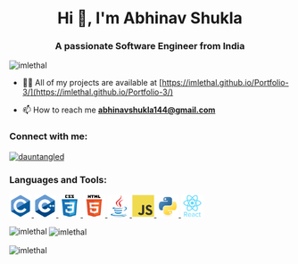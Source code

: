 <h1 align="center">Hi 👋, I'm Abhinav Shukla</h1>
<h3 align="center">A passionate Software Engineer from India</h3>

<p align="left"> <img src="https://komarev.com/ghpvc/?username=imlethal&label=Profile%20views&color=0e75b6&style=flat" alt="imlethal" /> </p>

- 👨‍💻 All of my projects are available at [https://imlethal.github.io/Portfolio-3/](https://imlethal.github.io/Portfolio-3/)

- 📫 How to reach me **abhinavshukla144@gmail.com**

<h3 align="left">Connect with me:</h3>
<p align="left">
<a href="https://instagram.com/dauntangled" target="blank"><img align="center" src="https://raw.githubusercontent.com/rahuldkjain/github-profile-readme-generator/master/src/images/icons/Social/instagram.svg" alt="dauntangled" height="30" width="40" /></a>
</p>

<h3 align="left">Languages and Tools:</h3>
<p align="left"> <a href="https://www.cprogramming.com/" target="_blank" rel="noreferrer"> <img src="https://raw.githubusercontent.com/devicons/devicon/master/icons/c/c-original.svg" alt="c" width="40" height="40"/> </a> <a href="https://www.w3schools.com/cpp/" target="_blank" rel="noreferrer"> <img src="https://raw.githubusercontent.com/devicons/devicon/master/icons/cplusplus/cplusplus-original.svg" alt="cplusplus" width="40" height="40"/> </a> <a href="https://www.w3schools.com/css/" target="_blank" rel="noreferrer"> <img src="https://raw.githubusercontent.com/devicons/devicon/master/icons/css3/css3-original-wordmark.svg" alt="css3" width="40" height="40"/> </a> <a href="https://www.w3.org/html/" target="_blank" rel="noreferrer"> <img src="https://raw.githubusercontent.com/devicons/devicon/master/icons/html5/html5-original-wordmark.svg" alt="html5" width="40" height="40"/> </a> <a href="https://www.java.com" target="_blank" rel="noreferrer"> <img src="https://raw.githubusercontent.com/devicons/devicon/master/icons/java/java-original.svg" alt="java" width="40" height="40"/> </a> <a href="https://developer.mozilla.org/en-US/docs/Web/JavaScript" target="_blank" rel="noreferrer"> <img src="https://raw.githubusercontent.com/devicons/devicon/master/icons/javascript/javascript-original.svg" alt="javascript" width="40" height="40"/> </a> <a href="https://www.python.org" target="_blank" rel="noreferrer"> <img src="https://raw.githubusercontent.com/devicons/devicon/master/icons/python/python-original.svg" alt="python" width="40" height="40"/> </a> <a href="https://reactjs.org/" target="_blank" rel="noreferrer"> <img src="https://raw.githubusercontent.com/devicons/devicon/master/icons/react/react-original-wordmark.svg" alt="react" width="40" height="40"/> </a> </p>

<p><img align="left" src="https://github-readme-stats.vercel.app/api/top-langs?username=imlethal&show_icons=true&locale=en&layout=compact" alt="imlethal" /></p>

<p>&nbsp;<img align="center" src="https://github-readme-stats.vercel.app/api?username=imlethal&show_icons=true&locale=en" alt="imlethal" /></p>

<p><img align="center" src="https://github-readme-streak-stats.herokuapp.com/?user=imlethal&" alt="imlethal" /></p>

